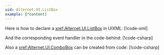 ```yaml
---
uid: Alternet.UI.ListBox
example: [*content]
---
```


Here is how to declare a <xref:Alternet.UI.ListBox> in UIXML:
[!code-xml[](examples/ExampleWindow.uixml#CreateUixmlDeclaration)]

And the corresponding event handler in the code-behind:
[!code-csharp[](examples/ExampleWindow.uixml.cs#ListBoxEventHandler)]

Also a <xref:Alternet.UI.ComboBox> can be created from code:
[!code-csharp[](examples/ExampleWindow.uixml.cs#ListBoxCSharpCreation)]
